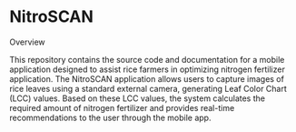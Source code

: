 # NitroSCAN

Overview

This repository contains the source code and documentation for a mobile application designed to assist rice farmers in optimizing nitrogen fertilizer application. The NitroSCAN application allows users to capture images of rice leaves using a standard external camera, generating Leaf Color Chart (LCC) values. Based on these LCC values, the system calculates the required amount of nitrogen fertilizer and provides real-time recommendations to the user through the mobile app.

